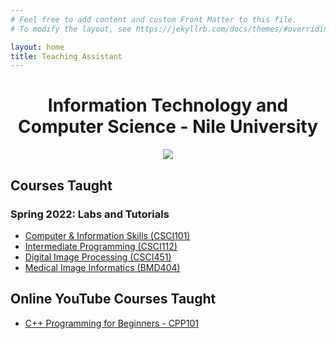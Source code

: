 ```yaml
---
# Feel free to add content and custom Front Matter to this file.
# To modify the layout, see https://jekyllrb.com/docs/themes/#overriding-theme-defaults

layout: home
title: Teaching Assistant
---
```


<h1 align="center"> Information Technology and Computer Science - Nile University </h1>



<p align="center"><img src="https://wallpaperaccess.com/full/1846921.jpg"></p>

## Courses Taught

### Spring 2022: Labs and Tutorials

- [Computer & Information Skills (CSCI101)](./ta_pages/csci101/csci101.md)
- [Intermediate Programming (CSCI112)](./ta_pages/csci112/csci112.md)
- [Digital Image Processing (CSCI451)](./ta_pages/csci451/csci451.md)
- [Medical Image Informatics (BMD404)](./ta_pages/bmd404/bmd404.md)

## Online YouTube Courses Taught

- [C++ Programming for Beginners - CPP101](./ta_pages/CPP101/CPP101.md)
